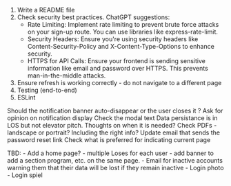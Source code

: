 
1. Write a README file
2. Check security best practices. ChatGPT suggestions: 
    - Rate Limiting: Implement rate limiting to prevent brute force attacks on your sign-up route. You can use libraries like express-rate-limit.
    - Security Headers: Ensure you're using security headers like Content-Security-Policy and X-Content-Type-Options to enhance security.
    - HTTPS for API Calls: Ensure your frontend is sending sensitive information like email and password over HTTPS. This prevents man-in-the-middle attacks.
3. Ensure refresh is working correctly - do not navigate to a different page
4. Testing (end-to-end)
5. ESLint


Should the notification banner auto-disappear or the user closes it ? 
Ask for opinion on notification display
Check the modal text
Data persistance is in LOS but not elevator pitch. Thoughts on when it is needed?
Check PDFs - landscape or portrait? Including the right info?
Update email that sends the password reset link
Check what is preferred for indicating current page


TBD: 
    - Add a home page?
    - multiple Loses for each user - add banner to add a section program, etc. on the same page.
    - Email for inactive accounts warning them that their data will be lost if they remain inactive
    - Login photo
    - Login spiel
